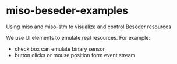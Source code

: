 # miso-beseder-examples
Using miso and miso-stm to visualize and control Beseder resources 

We use UI elements to emulate real resources. For example: 
* check box can emulate binary sensor
* button clicks or mouse position form event stream




